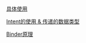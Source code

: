 [具体使用](http://blog.csdn.net/carson_ho/article/details/76101093)

[Intent的使用 & 传递的数据类型](http://blog.csdn.net/carson_ho/article/details/51762131)

[Binder原理](https://blog.csdn.net/carson_ho/article/details/73560642)